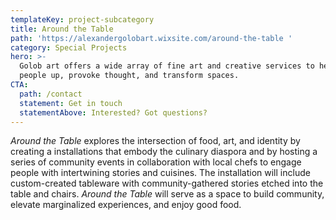 ```yaml
---
templateKey: project-subcategory
title: Around the Table
path: 'https://alexandergolobart.wixsite.com/around-the-table '
category: Special Projects
hero: >-
  Golob art offers a wide array of fine art and creative services to help lift
  people up, provoke thought, and transform spaces.
CTA:
  path: /contact
  statement: Get in touch
  statementAbove: Interested? Got questions?
---
```

_Around the Table_ explores the intersection of food, art, and identity by creating a installations that embody the culinary diaspora and by hosting a series of community events in collaboration with local chefs to engage people with intertwining stories and cuisines. The installation will include custom-created tableware with community-gathered stories etched into the table and chairs. _Around the Table_ will serve as a space to build community, elevate marginalized experiences, and enjoy good food.
